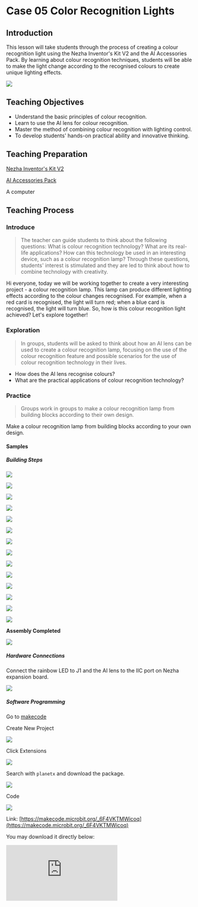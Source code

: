 ﻿---
sidebar_position: 6
---

# Case 05 Color Recognition Lights


## Introduction

This lesson will take students through the process of creating a colour recognition light using the Nezha Inventor's Kit V2 and the AI Accessories Pack. By learning about colour recognition techniques, students will be able to make the light change according to the recognised colours to create unique lighting effects.

![](https://wiki-media-ef.oss-cn-hongkong.aliyuncs.com//images/ai-accessories-pack-case-05-01.png)

## Teaching Objectives

- Understand the basic principles of colour recognition.
- Learn to use the AI lens for colour recognition.
- Master the method of combining colour recognition with lighting control.
- To develop students' hands-on practical ability and innovative thinking.

## Teaching Preparation

[Nezha Inventor's Kit V2](https://www.elecfreaks.com/nezha-inventor-s-kit-v2-for-micro-bit.html)

[AI Accessories Pack](https://www.elecfreaks.com/nezha-inventor-s-kit-v2-for-micro-bit.html)

A computer

## Teaching Process

### Introduce

>The teacher can guide students to think about the following questions: What is colour recognition technology? What are its real-life applications? How can this technology be used in an interesting device, such as a colour recognition lamp? Through these questions, students' interest is stimulated and they are led to think about how to combine technology with creativity.

Hi everyone, today we will be working together to create a very interesting project - a colour recognition lamp. This lamp can produce different lighting effects according to the colour changes recognised. For example, when a red card is recognised, the light will turn red; when a blue card is recognised, the light will turn blue. So, how is this colour recognition light achieved? Let's explore together!

### Exploration

> In groups, students will be asked to think about how an AI lens can be used to create a colour recognition lamp, focusing on the use of the colour recognition feature and possible scenarios for the use of colour recognition technology in their lives.

- How does the AI lens recognise colours?
- What are the practical applications of colour recognition technology?

### Practice

>Groups work in groups to make a colour recognition lamp from building blocks according to their own design.

Make a colour recognition lamp from building blocks according to your own design.

#### Samples

##### Building Steps

![](https://wiki-media-ef.oss-cn-hongkong.aliyuncs.com//images/ai-accessories-pack-step-05-01.png)

![](https://wiki-media-ef.oss-cn-hongkong.aliyuncs.com//images/ai-accessories-pack-step-05-02.png)

![](https://wiki-media-ef.oss-cn-hongkong.aliyuncs.com//images/ai-accessories-pack-step-05-03.png)

![](https://wiki-media-ef.oss-cn-hongkong.aliyuncs.com//images/ai-accessories-pack-step-05-04.png)

![](https://wiki-media-ef.oss-cn-hongkong.aliyuncs.com//images/ai-accessories-pack-step-05-05.png)

![](https://wiki-media-ef.oss-cn-hongkong.aliyuncs.com//images/ai-accessories-pack-step-05-06.png)

![](https://wiki-media-ef.oss-cn-hongkong.aliyuncs.com//images/ai-accessories-pack-step-05-07.png)

![](https://wiki-media-ef.oss-cn-hongkong.aliyuncs.com//images/ai-accessories-pack-step-05-08.png)

![](https://wiki-media-ef.oss-cn-hongkong.aliyuncs.com//images/ai-accessories-pack-step-05-09.png)

![](https://wiki-media-ef.oss-cn-hongkong.aliyuncs.com//images/ai-accessories-pack-step-05-10.png)

![](https://wiki-media-ef.oss-cn-hongkong.aliyuncs.com//images/ai-accessories-pack-step-05-11.png)

![](https://wiki-media-ef.oss-cn-hongkong.aliyuncs.com//images/ai-accessories-pack-step-05-12.png)

![](https://wiki-media-ef.oss-cn-hongkong.aliyuncs.com//images/ai-accessories-pack-step-05-13.png)

![](https://wiki-media-ef.oss-cn-hongkong.aliyuncs.com//images/ai-accessories-pack-step-05-14.png)

**Assembly Completed**

![](https://wiki-media-ef.oss-cn-hongkong.aliyuncs.com//images/ai-accessories-pack-case-05-01.png)

##### Hardware Connections

Connect the rainbow LED to J1 and the AI lens to the IIC port on Nezha expansion board. 

 ![](https://wiki-media-ef.oss-cn-hongkong.aliyuncs.com//images/ai-accessories-pack-case-05-02.png)

##### Software Programming

Go to [makecode](https://makecode.microbit.org/#)

Create New Project

![](https://wiki-media-ef.oss-cn-hongkong.aliyuncs.com//images/ai-accessories-pack-case-01-03.png)

Click Extensions

![](https://wiki-media-ef.oss-cn-hongkong.aliyuncs.com//images/ai-accessories-pack-case-01-04.png)

Search with `planetx` and download the package. 

![](https://wiki-media-ef.oss-cn-hongkong.aliyuncs.com//images/ai-accessories-pack-case-01-07.png)

Code

![](https://wiki-media-ef.oss-cn-hongkong.aliyuncs.com//images/ai-accessories-pack-case-05-08.png)

Link: [https://makecode.microbit.org/_6F4VKTMWicoq](https://makecode.microbit.org/_6F4VKTMWicoq)

You may download it directly below: 

<div
    style={{
        position: 'relative',
        paddingBottom: '60%',
        overflow: 'hidden',
    }}
>
    <iframe
        src="https://makecode.microbit.org/_6F4VKTMWicoq"
        frameborder="0"
        sandbox="allow-popups allow-forms allow-scripts allow-same-origin"
        style={{
            position: 'absolute',
            width: '100%',
            height: '100%',
        }}
    />
</div>


### Teamwork and Presentation

Students are divided into teams to work together on the production and programming of the case.

Students are encouraged to co-operate, communicate and share their experiences with each other.

Each team will have the opportunity to present the cases they have produced to the other teams.

#### Example case effect

Drop a colour card under the lens and the rainbow ring of lights will automatically change colour according to the recognised colour.

![](https://wiki-media-ef.oss-cn-hongkong.aliyuncs.com//images/ai-accessories-pack-case-05.gif)

### Reflection

>Share in groups, so that students in each group can share their production process and insights, summarise the problems and solutions they encountered, and evaluate their strengths and weaknesses. 

### Extended knowledge

*** Fundamentals of Colour Recognition Technology ***

The basic principle of colour recognition technology is based on image processing and computer vision. It captures images through a lens, and then uses algorithms to identify and analyse the colours in the images, so as to achieve the recognition of colour attributes.

Specifically, the colour recognition technique first preprocesses the image, including operations such as image enhancement, denoising and normalisation, to improve the quality and recognition accuracy of the image. Then, by analysing the colour values of each pixel, the RGB (Red, Green and Blue) values of each pixel can be obtained. RGB values are a common way of describing colours, which indicate the brightness of red, green and blue respectively. By calculating and comparing the RGB values, the colour properties of a pixel can be determined.

Some of the commonly used colour recognition methods are threshold based colour recognition, colour based colour recognition and image segmentation based colour recognition. Among them, threshold-based colour recognition is one of the simplest methods, which classifies the colours in an image into different categories by setting different thresholds. Colour based colour recognition is a recognition method based on the distributional features of colours, which achieves colour recognition by statistical and distributional analysis of the colours of each pixel in an image. Whereas, colour recognition based on image segmentation is a segmentation based on colour in the whole image to get the colour attributes of different regions.

*** Practical applications of colour recognition technology in real life ***

Colour recognition technology has a wide range of applications in real life, the following are a few common examples:

Industrial production: In industrial production, colour recognition technology can be used for product quality detection, for example, in the pharmaceutical, food, chemical and other industries, through the colour recognition technology to automate the detection of products to ensure product quality and stability.

Traffic industry: In the traffic industry, colour recognition technology can be used for traffic light identification and traffic congestion detection. For example, by analysing traffic images captured by cameras through colour recognition technology, automatic identification of traffic signals and detection of traffic congestion can be achieved, improving traffic efficiency.

Retail: In the retail industry, colour recognition technology can be used for product identification and sales analysis. For example, by analysing the images of commodities taken by cameras with colour recognition technology, automatic identification of commodities and sales statistics can be achieved, thus improving sales efficiency and management level.

Medical industry: In the medical industry, colour recognition technology can be used for pathological image analysis and disease diagnosis. For example, by analysing pathological images with colour recognition technology, automatic diagnosis of diseases and monitoring of conditions can be achieved, improving medical level and efficiency.

Smart Home: In the smart home, colour recognition technology can be used for intelligent lighting control and environmental monitoring. For example, by identifying and analysing the colour of ambient light through colour recognition technology, automatic adjustment of intelligent lighting and monitoring of ambient temperature and humidity can be achieved, improving living comfort and energy saving.

These examples show that colour recognition technology has a wide range of applications in various fields, bringing convenience and benefits to people's life and work.
